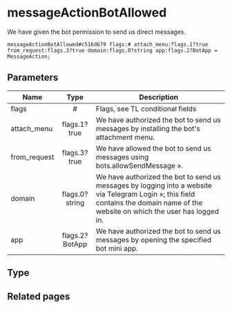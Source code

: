 # messageActionBotAllowed
We have given the bot permission to send us direct messages.

```
messageActionBotAllowed#c516d679 flags:# attach_menu:flags.1?true from_request:flags.3?true domain:flags.0?string app:flags.2?BotApp = MessageAction;
```

## Parameters
| Name | Type | Description |
| ---- | :----: | ----------- |
| flags | # | Flags, see TL conditional fields |
| attach_menu | flags.1?true | We have authorized the bot to send us messages by installing the bot's attachment menu. |
| from_request | flags.3?true | We have allowed the bot to send us messages using bots.allowSendMessage ». |
| domain | flags.0?string | We have authorized the bot to send us messages by logging into a website via Telegram Login »; this field contains the domain name of the website on which the user has logged in. |
| app | flags.2?BotApp | We have authorized the bot to send us messages by opening the specified bot mini app. |


## Type


## Related pages
